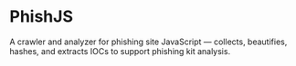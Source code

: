 # PhishJS
A crawler and analyzer for phishing site JavaScript — collects, beautifies, hashes, and extracts IOCs to support phishing kit analysis.
